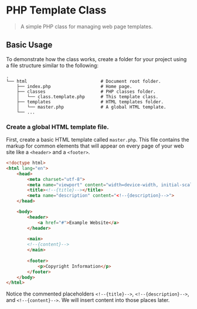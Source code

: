 # PHP Template Class
> A simple PHP class for managing web page templates.


## Basic Usage


To demonstrate how the class works, create a folder for your project using a file structure similar to the following:

    .
    └── html							# Document root folder.
		├── index.php					# Home page.
	    ├── classes						# PHP classes folder.
		│   └── class.template.php		# This template class.
		├── templates					# HTML templates folder.
		│   └── master.php				# A global HTML template.
        └── ...


### Create a global HTML template file.


First, create a basic HTML template called `master.php`. This file contains the markup for common elements that will appear on every page of your web site like a `<header>` and a `<footer>`.

```html
<!doctype html>
<html lang="en">
	<head>
		<meta charset="utf-8">
		<meta name="viewport" content="width=device-width, initial-scale=1.0, minimum-scale=1.0">
		<title><!--{title}--></title>
		<meta name="description" content="<!--{description}-->">
	</head>

	<body>
		<header>
			<a href="#">Example Website</a>
		</header>
		
		<main>
		<!--{content}-->
		</main>
		
		<footer>
			<p>Copyright Information</p>
		</footer>
	</body>
</html>
```

Notice the commented placeholders `<!--{title}-->`, `<!--{description}-->`, and `<!--{content}-->`. We will insert content into those places later.